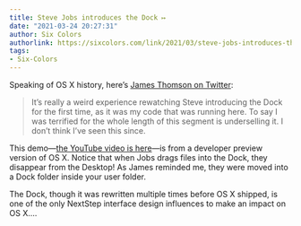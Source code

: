 ```yaml
---
title: Steve Jobs introduces the Dock ↦
date: "2021-03-24 20:27:31"
author: Six Colors
authorlink: https://sixcolors.com/link/2021/03/steve-jobs-introduces-the-dock/
tags:
- Six-Colors
---
```

<p>Speaking of OS X history, here’s <a href="https://twitter.com/jamesthomson/status/1374794319148806144">James Thomson on Twitter</a>:</p>
<blockquote><p>
  It’s really a weird experience rewatching Steve introducing the Dock for the first time, as it was my code that was running here. To say I was terrified for the whole length of this segment is underselling it. I don’t think I’ve seen this since.
</p></blockquote>
<p>This demo—<a href="https://www.youtube.com/watch?v=SjlLG1EzJ2k">the YouTube video is here</a>—is from a developer preview version of OS X. Notice that when Jobs drags files into the Dock, they disappear from the Desktop! As James reminded me, they were moved into a Dock folder inside your user folder.</p>
<p>The Dock, though it was rewritten multiple times before OS X shipped, is one of the only NextStep interface design influences to make an impact on OS X.&#8230;</p>